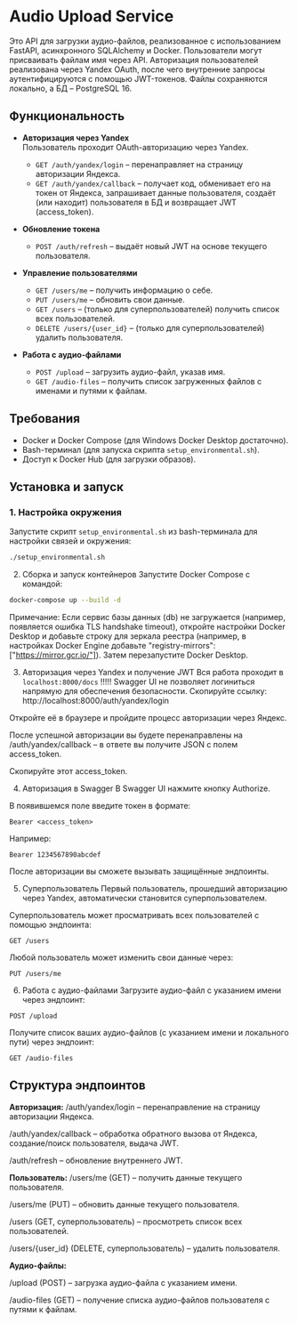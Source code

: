 # Audio Upload Service

Это API для загрузки аудио-файлов, реализованное с использованием FastAPI, асинхронного SQLAlchemy и Docker. Пользователи могут присваивать файлам имя через API. Авторизация пользователей реализована через Yandex OAuth, после чего внутренние запросы аутентифицируются с помощью JWT-токенов. Файлы сохраняются локально, а БД – PostgreSQL 16.

## Функциональность

- **Авторизация через Yandex**  
  Пользователь проходит OAuth-авторизацию через Yandex.  
  - `GET /auth/yandex/login` – перенаправляет на страницу авторизации Яндекса.  
  - `GET /auth/yandex/callback` – получает код, обменивает его на токен от Яндекса, запрашивает данные пользователя, создаёт (или находит) пользователя в БД и возвращает JWT (access_token).

- **Обновление токена**  
  - `POST /auth/refresh` – выдаёт новый JWT на основе текущего пользователя.

- **Управление пользователями**  
  - `GET /users/me` – получить информацию о себе.  
  - `PUT /users/me` – обновить свои данные.  
  - `GET /users` – (только для суперпользователей) получить список всех пользователей.  
  - `DELETE /users/{user_id}` – (только для суперпользователей) удалить пользователя.

- **Работа с аудио-файлами**  
  - `POST /upload` – загрузить аудио-файл, указав имя.  
  - `GET /audio-files` – получить список загруженных файлов с именами и путями к файлам.

## Требования

- Docker и Docker Compose (для Windows Docker Desktop достаточно).
- Bash-терминал (для запуска скрипта `setup_environmental.sh`).
- Доступ к Docker Hub (для загрузки образов).

## Установка и запуск

### 1. Настройка окружения

Запустите скрипт `setup_environmental.sh` из bash-терминала для настройки связей и окружения:

```bash
./setup_environmental.sh
```

2. Сборка и запуск контейнеров
Запустите Docker Compose с командой:

```bash
docker-compose up --build -d
```

Примечание:
Если сервис базы данных (db) не загружается (например, появляется ошибка TLS handshake timeout), откройте настройки Docker Desktop и добавьте строку для зеркала реестра (например, в настройках Docker Engine добавьте "registry-mirrors": ["https://mirror.gcr.io/"]). Затем перезапустите Docker Desktop.

3. Авторизация через Yandex и получение JWT
Вся работа проходит в ```localhost:8000/docs``` !!!!!
Swagger UI не позволяет логиниться напрямую для обеспечения безопасности.
Скопируйте ссылку:
http://localhost:8000/auth/yandex/login

Откройте её в браузере и пройдите процесс авторизации через Яндекс.

После успешной авторизации вы будете перенаправлены на /auth/yandex/callback – в ответе вы получите JSON с полем access_token.

Скопируйте этот access_token.

4. Авторизация в Swagger
В Swagger UI нажмите кнопку Authorize.

В появившемся поле введите токен в формате:
```
Bearer <access_token>
```
Например:
```
Bearer 1234567890abcdef
```
После авторизации вы сможете вызывать защищённые эндпоинты.

5. Суперпользователь
Первый пользователь, прошедший авторизацию через Yandex, автоматически становится суперпользователем.

Суперпользователь может просматривать всех пользователей с помощью эндпоинта:
```
GET /users
```
Любой пользователь может изменить свои данные через:
```
PUT /users/me
```

6. Работа с аудио-файлами
Загрузите аудио-файл с указанием имени через эндпоинт:
```
POST /upload
```

Получите список ваших аудио-файлов (с указанием имени и локального пути) через эндпоинт:
```
GET /audio-files
```

## Структура эндпоинтов

**Авторизация:**
/auth/yandex/login – перенаправление на страницу авторизации Яндекса.

/auth/yandex/callback – обработка обратного вызова от Яндекса, создание/поиск пользователя, выдача JWT.

/auth/refresh – обновление внутреннего JWT.

**Пользователь:**
/users/me (GET) – получить данные текущего пользователя.

/users/me (PUT) – обновить данные текущего пользователя.

/users (GET, суперпользователь) – просмотреть список всех пользователей.

/users/{user_id} (DELETE, суперпользователь) – удалить пользователя.

**Аудио-файлы:**

/upload (POST) – загрузка аудио-файла с указанием имени.

/audio-files (GET) – получение списка аудио-файлов пользователя с путями к файлам.
